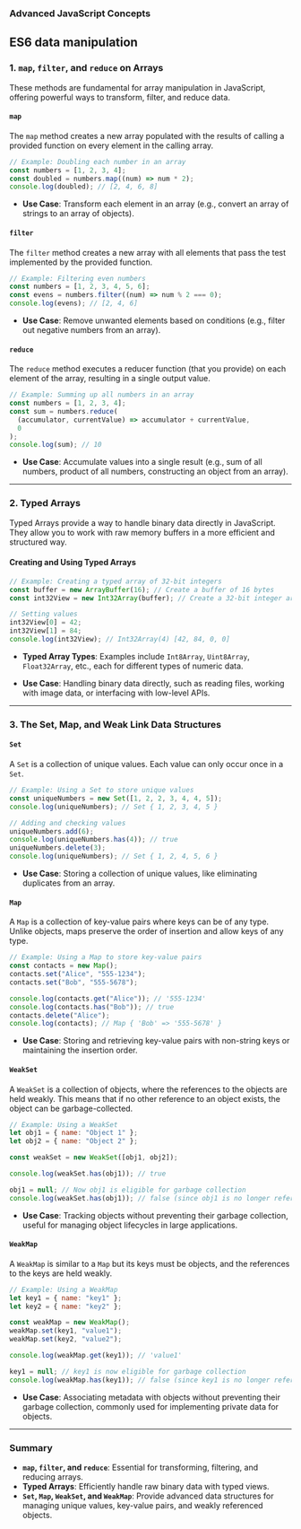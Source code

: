 ### Advanced JavaScript Concepts

## ES6 data manipulation

### 1. `map`, `filter`, and `reduce` on Arrays

These methods are fundamental for array manipulation in JavaScript, offering powerful ways to transform, filter, and reduce data.

#### `map`

The `map` method creates a new array populated with the results of calling a provided function on every element in the calling array.

```javascript
// Example: Doubling each number in an array
const numbers = [1, 2, 3, 4];
const doubled = numbers.map((num) => num * 2);
console.log(doubled); // [2, 4, 6, 8]
```

- **Use Case**: Transform each element in an array (e.g., convert an array of strings to an array of objects).

#### `filter`

The `filter` method creates a new array with all elements that pass the test implemented by the provided function.

```javascript
// Example: Filtering even numbers
const numbers = [1, 2, 3, 4, 5, 6];
const evens = numbers.filter((num) => num % 2 === 0);
console.log(evens); // [2, 4, 6]
```

- **Use Case**: Remove unwanted elements based on conditions (e.g., filter out negative numbers from an array).

#### `reduce`

The `reduce` method executes a reducer function (that you provide) on each element of the array, resulting in a single output value.

```javascript
// Example: Summing up all numbers in an array
const numbers = [1, 2, 3, 4];
const sum = numbers.reduce(
  (accumulator, currentValue) => accumulator + currentValue,
  0
);
console.log(sum); // 10
```

- **Use Case**: Accumulate values into a single result (e.g., sum of all numbers, product of all numbers, constructing an object from an array).

---

### 2. Typed Arrays

Typed Arrays provide a way to handle binary data directly in JavaScript. They allow you to work with raw memory buffers in a more efficient and structured way.

#### Creating and Using Typed Arrays

```javascript
// Example: Creating a typed array of 32-bit integers
const buffer = new ArrayBuffer(16); // Create a buffer of 16 bytes
const int32View = new Int32Array(buffer); // Create a 32-bit integer array view on the buffer

// Setting values
int32View[0] = 42;
int32View[1] = 84;
console.log(int32View); // Int32Array(4) [42, 84, 0, 0]
```

- **Typed Array Types**: Examples include `Int8Array`, `Uint8Array`, `Float32Array`, etc., each for different types of numeric data.

- **Use Case**: Handling binary data directly, such as reading files, working with image data, or interfacing with low-level APIs.

---

### 3. The Set, Map, and Weak Link Data Structures

#### `Set`

A `Set` is a collection of unique values. Each value can only occur once in a `Set`.

```javascript
// Example: Using a Set to store unique values
const uniqueNumbers = new Set([1, 2, 2, 3, 4, 4, 5]);
console.log(uniqueNumbers); // Set { 1, 2, 3, 4, 5 }

// Adding and checking values
uniqueNumbers.add(6);
console.log(uniqueNumbers.has(4)); // true
uniqueNumbers.delete(3);
console.log(uniqueNumbers); // Set { 1, 2, 4, 5, 6 }
```

- **Use Case**: Storing a collection of unique values, like eliminating duplicates from an array.

#### `Map`

A `Map` is a collection of key-value pairs where keys can be of any type. Unlike objects, maps preserve the order of insertion and allow keys of any type.

```javascript
// Example: Using a Map to store key-value pairs
const contacts = new Map();
contacts.set("Alice", "555-1234");
contacts.set("Bob", "555-5678");

console.log(contacts.get("Alice")); // '555-1234'
console.log(contacts.has("Bob")); // true
contacts.delete("Alice");
console.log(contacts); // Map { 'Bob' => '555-5678' }
```

- **Use Case**: Storing and retrieving key-value pairs with non-string keys or maintaining the insertion order.

#### `WeakSet`

A `WeakSet` is a collection of objects, where the references to the objects are held weakly. This means that if no other reference to an object exists, the object can be garbage-collected.

```javascript
// Example: Using a WeakSet
let obj1 = { name: "Object 1" };
let obj2 = { name: "Object 2" };

const weakSet = new WeakSet([obj1, obj2]);

console.log(weakSet.has(obj1)); // true

obj1 = null; // Now obj1 is eligible for garbage collection
console.log(weakSet.has(obj1)); // false (since obj1 is no longer referenced)
```

- **Use Case**: Tracking objects without preventing their garbage collection, useful for managing object lifecycles in large applications.

#### `WeakMap`

A `WeakMap` is similar to a `Map` but its keys must be objects, and the references to the keys are held weakly.

```javascript
// Example: Using a WeakMap
let key1 = { name: "key1" };
let key2 = { name: "key2" };

const weakMap = new WeakMap();
weakMap.set(key1, "value1");
weakMap.set(key2, "value2");

console.log(weakMap.get(key1)); // 'value1'

key1 = null; // key1 is now eligible for garbage collection
console.log(weakMap.has(key1)); // false (since key1 is no longer referenced)
```

- **Use Case**: Associating metadata with objects without preventing their garbage collection, commonly used for implementing private data for objects.

---

### Summary

- **`map`, `filter`, and `reduce`**: Essential for transforming, filtering, and reducing arrays.
- **Typed Arrays**: Efficiently handle raw binary data with typed views.
- **`Set`, `Map`, `WeakSet`, and `WeakMap`**: Provide advanced data structures for managing unique values, key-value pairs, and weakly referenced objects.
